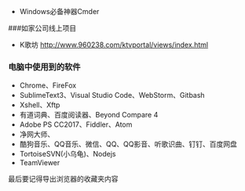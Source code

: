 - Windows必备神器Cmder

###如家公司线上项目
- K歌坊 http://www.960238.com/ktvportal/views/index.html


### 电脑中使用到的软件
- Chrome、FireFox
- SublimeText3、Visual Studio Code、WebStorm、Gitbash
- Xshell、Xftp
- 有道词典、百度阅读器、Beyond Compare 4
- Adobe PS CC2017、Fiddler、Atom
- 净网大师、
- 酷狗音乐、QQ音乐、微信、QQ、QQ影音、听歌识曲、钉钉、百度网盘
- TortoiseSVN(小乌龟)、Nodejs
- TeamViewer

最后要记得导出浏览器的收藏夹内容
